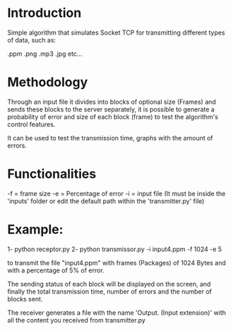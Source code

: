 # Introduction

Simple algorithm that simulates Socket TCP for transmitting different types of data, such as:

.ppm
.png
.mp3
.jpg
etc...



# Methodology

Through an input file it divides into blocks of optional size (Frames) and sends these blocks to the server separately, it is possible to generate a probability of error and size of each block (frame) to test the algorithm's control features.

It can be used to test the transmission time, graphs with the amount of errors.

# Functionalities

-f = frame size
-e = Percentage of error
-i = input file (It must be inside the 'inputs' folder or edit the default path within the 'transmitter.py' file)

# Example:

1- python receptor.py
2- python transmissor.py -i input4.ppm -f 1024 -e 5

to transmit the file "input4.ppm" with frames (Packages) of 1024 Bytes and with a percentage of 5% of error.

The sending status of each block will be displayed on the screen, and finally the total transmission time, number of errors and the number of blocks sent.

The receiver generates a file with the name 'Output. (Input extension)' with all the content you received from transmitter.py
